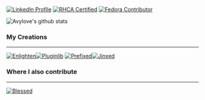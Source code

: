 [![LinkedIn Profile](https://img.shields.io/badge/-LinkedIn-2867B2?logo=linkedin)](https://www.linkedin.com/in/avram-lubkin/)
[![RHCA Certified](https://img.shields.io/badge/Red%20Hat%20Certified-Architect-BE0000?logo=red%20hat&logoColor=BE0000)](https://rhtapps.redhat.com/verify/?certId=110-004-074)
[![Fedora Contributor](https://img.shields.io/badge/Fedora-Contributor-3c6eb4?logo=fedora)](https://src.fedoraproject.org/user/aviso/projects)


![Avylove's github stats](https://github-readme-stats.vercel.app/api?username=avylove&show_icons=true&hide_border=true&include_all_commits=true&hide=stars)

### My Creations
---
[![Enlighten](https://github-readme-stats.vercel.app/api/pin/?username=Rockhopper-Technologies&repo=Enlighten)](https://github.com/Rockhopper-Technologies/enlighten)[![Pluginlib](https://github-readme-stats.vercel.app/api/pin/?username=Rockhopper-Technologies&repo=Pluginlib)](https://github.com/Rockhopper-Technologies/pluginlib)
[![Prefixed](https://github-readme-stats.vercel.app/api/pin/?username=Rockhopper-Technologies&repo=Prefixed)](https://github.com/Rockhopper-Technologies/prefixed)[![Jinxed](https://github-readme-stats.vercel.app/api/pin/?username=Rockhopper-Technologies&repo=Jinxed)](https://github.com/Rockhopper-Technologies/jinxed)

### Where I also contribute
---
[![Blessed](https://github-readme-stats.vercel.app/api/pin/?username=jquast&repo=Blessed)](https://github.com/jquast/blessed)


<!--
**avylove/avylove** is a ✨ _special_ ✨ repository because its `README.md` (this file) appears on your GitHub profile.

Here are some ideas to get you started:

- 🔭 I’m currently working on ...
- 🌱 I’m currently learning ...
- 👯 I’m looking to collaborate on ...
- 🤔 I’m looking for help with ...
- 💬 Ask me about ...
- 📫 How to reach me: ...
- 😄 Pronouns: ...
- ⚡ Fun fact: ...
-->
